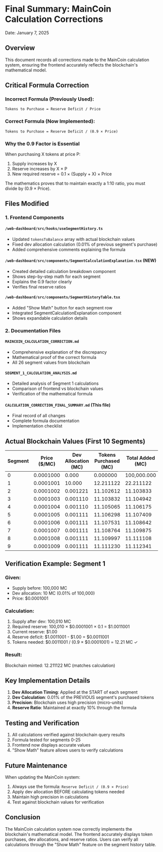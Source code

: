 # Final Summary: MainCoin Calculation Corrections

Date: January 7, 2025

## Overview

This document records all corrections made to the MainCoin calculation system, ensuring the frontend accurately reflects the blockchain's mathematical model.

## Critical Formula Correction

### Incorrect Formula (Previously Used):
```
Tokens to Purchase = Reserve Deficit / Price
```

### Correct Formula (Now Implemented):
```
Tokens to Purchase = Reserve Deficit / (0.9 × Price)
```

### Why the 0.9 Factor is Essential

When purchasing X tokens at price P:
1. Supply increases by X
2. Reserve increases by X × P
3. New required reserve = 0.1 × (Supply + X) × Price

The mathematics proves that to maintain exactly a 1:10 ratio, you must divide by (0.9 × Price).

## Files Modified

### 1. Frontend Components

#### `/web-dashboard/src/hooks/useSegmentHistory.ts`
- Updated `tokensToBalance` array with actual blockchain values
- Fixed dev allocation calculation (0.01% of previous segment's purchase)
- Added comprehensive comments explaining the formula

#### `/web-dashboard/src/components/SegmentCalculationExplanation.tsx` (NEW)
- Created detailed calculation breakdown component
- Shows step-by-step math for each segment
- Explains the 0.9 factor clearly
- Verifies final reserve ratios

#### `/web-dashboard/src/components/SegmentHistoryTable.tsx`
- Added "Show Math" button for each segment row
- Integrated SegmentCalculationExplanation component
- Shows expandable calculation details

### 2. Documentation Files

#### `MAINCOIN_CALCULATION_CORRECTION.md`
- Comprehensive explanation of the discrepancy
- Mathematical proof of the correct formula
- All 26 segment values from blockchain

#### `SEGMENT_1_CALCULATION_ANALYSIS.md`
- Detailed analysis of Segment 1 calculations
- Comparison of frontend vs blockchain values
- Verification of the mathematical formula

#### `CALCULATION_CORRECTION_FINAL_SUMMARY.md` (This file)
- Final record of all changes
- Complete formula documentation
- Implementation checklist

## Actual Blockchain Values (First 10 Segments)

| Segment | Price ($/MC) | Dev Allocation (MC) | Tokens Purchased (MC) | Total Added (MC) |
|---------|--------------|--------------------|--------------------|------------------|
| 0       | 0.0001000    | 0.000              | 0.000000           | 100,000.000      |
| 1       | 0.0001001    | 10.000             | 12.211122          | 22.211122        |
| 2       | 0.0001002    | 0.001221           | 11.102612          | 11.103833        |
| 3       | 0.0001003    | 0.001110           | 11.103832          | 11.104942        |
| 4       | 0.0001004    | 0.001110           | 11.105065          | 11.106175        |
| 5       | 0.0001005    | 0.001111           | 11.106298          | 11.107409        |
| 6       | 0.0001006    | 0.001111           | 11.107531          | 11.108642        |
| 7       | 0.0001007    | 0.001111           | 11.108764          | 11.109875        |
| 8       | 0.0001008    | 0.001111           | 11.109997          | 11.111108        |
| 9       | 0.0001009    | 0.001111           | 11.111230          | 11.112341        |

## Verification Example: Segment 1

### Given:
- Supply before: 100,000 MC
- Dev allocation: 10 MC (0.01% of 100,000)
- Price: $0.0001001

### Calculation:
1. Supply after dev: 100,010 MC
2. Required reserve: 100,010 × $0.0001001 × 0.1 = $1.0011001
3. Current reserve: $1.00
4. Reserve deficit: $1.0011001 - $1.00 = $0.0011001
5. Tokens needed: $0.0011001 / (0.9 × $0.0001001) = 12.21 MC ✓

### Result:
Blockchain minted: 12.211122 MC (matches calculation)

## Key Implementation Details

1. **Dev Allocation Timing**: Applied at the START of each segment
2. **Dev Calculation**: 0.01% of the PREVIOUS segment's purchased tokens
3. **Precision**: Blockchain uses high precision (micro-units)
4. **Reserve Ratio**: Maintained at exactly 10% through the formula

## Testing and Verification

1. All calculations verified against blockchain query results
2. Formula tested for segments 0-25
3. Frontend now displays accurate values
4. "Show Math" feature allows users to verify calculations

## Future Maintenance

When updating the MainCoin system:
1. Always use the formula: `Reserve Deficit / (0.9 × Price)`
2. Apply dev allocation BEFORE calculating tokens needed
3. Maintain high precision in calculations
4. Test against blockchain values for verification

## Conclusion

The MainCoin calculation system now correctly implements the blockchain's mathematical model. The frontend accurately displays token purchases, dev allocations, and reserve ratios. Users can verify all calculations through the "Show Math" feature on the segment history table.
